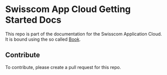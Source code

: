 # Swisscom App Cloud Getting Started Docs

This repo is part of the documentation for the Swisscom Application Cloud. It is bound using the so called [Book](https://github.com/swisscom/docs-appcloud-book).

## Contribute

To contribute, please create a pull request for this repo.
